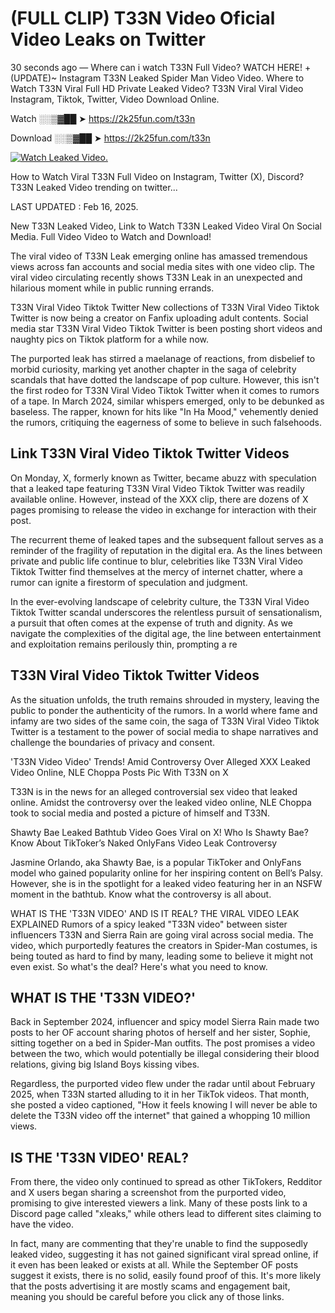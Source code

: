 # (FULL CLIP) T33N Video Oficial Video Leaks on Twitter

30 seconds ago — Where can i watch T33N Full Video? WATCH HERE! +(UPDATE)~ Instagram T33N Leaked Spider Man Video Video. Where to Watch T33N Viral Full HD Private Leaked Video? T33N Viral Viral Video Instagram, Tiktok, Twitter, Video Download Online.

Watch ░░▒▓██ ➤ https://2k25fun.com/t33n

Download ░░▒▓██ ➤ https://2k25fun.com/t33n

[![Watch Leaked Video.](https://miro.medium.com/v2/resize:fit:828/format:webp/1*cilzJN44JGOrTw9NJCrNHA.gif "Watch Leaked Video")](https://2k25fun.com/t33n)

How to Watch Viral T33N Full Video on Instagram, Twitter (X), Discord? T33N Leaked Video trending on twitter...

LAST UPDATED : Feb 16, 2025.

New T33N Leaked Video, Link to Watch T33N Leaked Video Viral On Social Media. Full Video Video to Watch and Download!

The viral video of T33N Leak emerging online has amassed tremendous views across fan accounts and social media sites with one video clip. The viral video circulating recently shows T33N Leak in an unexpected and hilarious moment while in public running errands.

T33N Viral Video Tiktok Twitter New collections of T33N Viral Video Tiktok Twitter is now being a creator on Fanfix uploading adult contents. Social media star T33N Viral Video Tiktok Twitter is been posting short videos and naughty pics on Tiktok platform for a while now.

The purported leak has stirred a maelanage of reactions, from disbelief to morbid curiosity, marking yet another chapter in the saga of celebrity scandals that have dotted the landscape of pop culture. However, this isn't the first rodeo for T33N Viral Video Tiktok Twitter when it comes to rumors of a tape. In March 2024, similar whispers emerged, only to be debunked as baseless. The rapper, known for hits like "In Ha Mood," vehemently denied the rumors, critiquing the eagerness of some to believe in such falsehoods.

## Link T33N Viral Video Tiktok Twitter Videos

On Monday, X, formerly known as Twitter, became abuzz with speculation that a leaked tape featuring T33N Viral Video Tiktok Twitter was readily available online. However, instead of the XXX clip, there are dozens of X pages promising to release the video in exchange for interaction with their post.

The recurrent theme of leaked tapes and the subsequent fallout serves as a reminder of the fragility of reputation in the digital era. As the lines between private and public life continue to blur, celebrities like T33N Viral Video Tiktok Twitter find themselves at the mercy of internet chatter, where a rumor can ignite a firestorm of speculation and judgment.

In the ever-evolving landscape of celebrity culture, the T33N Viral Video Tiktok Twitter scandal underscores the relentless pursuit of sensationalism, a pursuit that often comes at the expense of truth and dignity. As we navigate the complexities of the digital age, the line between entertainment and exploitation remains perilously thin, prompting a re

##  T33N Viral Video Tiktok Twitter Videos

As the situation unfolds, the truth remains shrouded in mystery, leaving the public to ponder the authenticity of the rumors. In a world where fame and infamy are two sides of the same coin, the saga of T33N Viral Video Tiktok Twitter is a testament to the power of social media to shape narratives and challenge the boundaries of privacy and consent.

'T33N Video Video' Trends! Amid Controversy Over Alleged XXX Leaked Video Online, NLE Choppa Posts Pic With T33N on X

T33N is in the news for an alleged controversial sex video that leaked online. Amidst the controversy over the leaked video online, NLE Choppa took to social media and posted a picture of himself and T33N.

Shawty Bae Leaked Bathtub Video Goes Viral on X! Who Is Shawty Bae? Know About TikToker’s Naked OnlyFans Video Leak Controversy

Jasmine Orlando, aka Shawty Bae, is a popular TikToker and OnlyFans model who gained popularity online for her inspiring content on Bell’s Palsy. However, she is in the spotlight for a leaked video featuring her in an NSFW moment in the bathtub. Know what the controversy is all about.

WHAT IS THE 'T33N VIDEO' AND IS IT REAL? THE VIRAL VIDEO LEAK EXPLAINED Rumors of a spicy leaked "T33N video" between sister influencers T33N and Sierra Rain are going viral across social media. The video, which purportedly features the creators in Spider-Man costumes, is being touted as hard to find by many, leading some to believe it might not even exist. So what's the deal? Here's what you need to know.

## WHAT IS THE 'T33N VIDEO?'

Back in September 2024, influencer and spicy model Sierra Rain made two posts to her OF account sharing photos of herself and her sister, Sophie, sitting together on a bed in Spider-Man outfits. The post promises a video between the two, which would potentially be illegal considering their blood relations, giving big Island Boys kissing vibes.

Regardless, the purported video flew under the radar until about February 2025, when T33N started alluding to it in her TikTok videos. That month, she posted a video captioned, "How it feels knowing I will never be able to delete the T33N video off the internet" that gained a whopping 10 million views.

## IS THE 'T33N VIDEO' REAL?

From there, the video only continued to spread as other TikTokers, Redditor and X users began sharing a screenshot from the purported video, promising to give interested viewers a link. Many of these posts link to a Discord page called "xleaks," while others lead to different sites claiming to have the video.

In fact, many are commenting that they're unable to find the supposedly leaked video, suggesting it has not gained significant viral spread online, if it even has been leaked or exists at all. While the September OF posts suggest it exists, there is no solid, easily found proof of this. It's more likely that the posts advertising it are mostly scams and engagement bait, meaning you should be careful before you click any of those links.